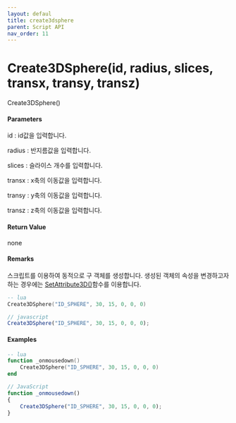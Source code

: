 ```yaml
---
layout: defaul
title: create3dsphere
parent: Script API
nav_order: 11
---
```

# Create3DSphere\(id, radius, slices, transx, transy, transz\)

Create3DSphere\(\)

#### Parameters

id : id값을 입력합니다.

radius : 반지름값을 입력합니다.

slices : 슬라이스 개수를 입력합니다.

transx : x축의 이동값을 입력합니다.

transy : y축의 이동값을 입력합니다.

transz : z축의 이동값을 입력합니다.

#### Return Value

none

#### Remarks

스크립트를 이용하여 동적으로 구 객체를 생성합니다. 생성된 객체의 속성을 변경하고자 하는 경우에는 [SetAttribute3D\(\)](https://expnuni.gitbooks.io/enuspace/content/ScriptAPI/SetAttribute3D.html)함수를 이용합니다.

```lua
-- lua
Create3DSphere("ID_SPHERE", 30, 15, 0, 0, 0)
```

```js
// javascript
Create3DSphere("ID_SPHERE", 30, 15, 0, 0, 0);
```

#### 

#### Examples

```lua
-- lua
function _onmousedown()
    Create3DSphere("ID_SPHERE", 30, 15, 0, 0, 0)
end
```

```js
// JavaScript
function _onmousedown()
{    
    Create3DSphere("ID_SPHERE", 30, 15, 0, 0, 0);
}
```



